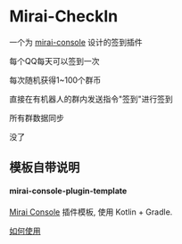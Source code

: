 # Mirai-CheckIn
一个为 [mirai-console](https://github.com/mamoe/mirai) 设计的签到插件

每个QQ每天可以签到一次

每次随机获得1~100个群币

直接在有机器人的群内发送指令"签到"进行签到

所有群数据同步

没了

## 模板自带说明
#### mirai-console-plugin-template

[Mirai Console](https://github.com/mamoe/mirai-console) 插件模板, 使用 Kotlin + Gradle.

[如何使用](https://github.com/project-mirai/how-to-use-plugin-template)
